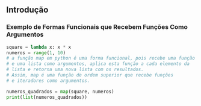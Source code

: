 ## Introdução
### Exemplo de Formas Funcionais que Recebem Funções Como Argumentos

<div class="normal">

```python
square = lambda x: x * x
numeros = range(1, 10)
# a função map em python é uma forma funcional, pois recebe uma função 
# e uma lista como argumentos, aplica esta função a cada elemento da
# lista e retorna uma nova lista com os resultados.
# Assim, map é uma função de ordem superior que recebe funções
# e iteradores como argumentos.

numeros_quadrados = map(square, numeros)
print(list(numeros_quadrados))
```

</div>
